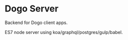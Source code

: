 # Dogo Server

Backend for Dogo client apps.

ES7 node server using koa/graphql/postgres/gulp/babel.